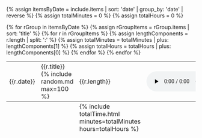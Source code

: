 {% assign itemsByDate = include.items | sort: 'date' | group_by: 'date' | reverse %}
{% assign totalMinutes = 0 %}
{% assign totalHours = 0 %}

<table>
    <tbody>
        {% for rGroup in itemsByDate %}
            {% assign rGroupItems = rGroup.items | sort: 'title' %}
            {% for r in rGroupItems %}
                {% assign lengthComponents = r.length | split: ':' %}
                {% assign totalMinutes = totalMinutes | plus: lengthComponents[1] %}
                {% assign totalHours = totalHours | plus: lengthComponents[0] %}
                <tr>
                    <td>{{r.date}}</td>
                    <td>
                        {{r.title}} {% include random.md max=100 %}
                    </td>
                    <td>
                        {{r.length}}
                    </td>
                    <td>
                        <audio src="{{site.url}}/recordings/{{r.path}}" controls controlsList="nodownload" preload="none" />
                    </td>
                </tr>
            {% endfor %}
        {% endfor %}
    </tbody>
    <tfoot>
        <tr>
            <td colspan="2"></td>
            <td>{% include totalTime.html minutes=totalMinutes hours=totalHours %}</td>
            <td></td>
        </tr>
    </tfoot>
</table>
